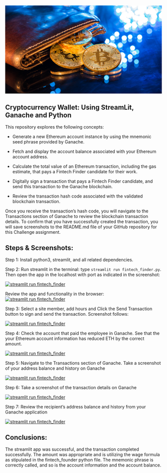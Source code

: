 ![An image shows a wallet with bitcoin.](Images/19-4-challenge-image.png)
## Cryptocurrency Wallet: Using StreamLit, Ganache and Python

 
This repository explores the following concepts: 

* Generate a new Ethereum account instance by using the mnemonic seed phrase provided by Ganache.

* Fetch and display the account balance associated with your Ethereum account address.

* Calculate the total value of an Ethereum transaction, including the gas estimate, that pays a Fintech Finder candidate for their work.

* Digitally sign a transaction that pays a Fintech Finder candidate, and send this transaction to the Ganache blockchain.

* Review the transaction hash code associated with the validated blockchain transaction.

Once you receive the transaction’s hash code, you will navigate to the Transactions section of Ganache to review the blockchain transaction details. To confirm that you have successfully created the transaction, you will save screenshots to the README.md file of your GitHub repository for this Challenge assignment.
 
## Steps & Screenshots:

Step 1: Install python3, streamlit, and all related dependencies. 

Step 2: Run streamlit in the terminal: type `streamlit run fintech_finder.py`. Then open the app in the localhost with port as indicated in the screenshot: 

[![streamlit run fintech_finder](https://github.com/benjaminweymouth/Ethereum-StreamLit-Python-Work/blob/main/Resources/Screenshots1.png)](https://github.com/benjaminweymouth/Ethereum-StreamLit-Python-Work/edit/main/README.md)

Review the app and functionality in the browser: 
[![streamlit run fintech_finder](https://github.com/benjaminweymouth/Ethereum-StreamLit-Python-Work/blob/main/Resources/Screenshots2a.png)](https://github.com/benjaminweymouth/Ethereum-StreamLit-Python-Work/edit/main/README.md)


Step 3: Select a site member, add hours and Click the Send Transaction button to sign and send the transaction. Screenshot follows: 

[![streamlit run fintech_finder](https://github.com/benjaminweymouth/Ethereum-StreamLit-Python-Work/blob/main/Resources/Screenshots3.png)](https://github.com/benjaminweymouth/Ethereum-StreamLit-Python-Work/edit/main/README.md)


Step 4: Check the account that paid the employee in Ganache. See that the your Ethereum account information has reduced ETH by the correct amount. 

[![streamlit run fintech_finder](https://github.com/benjaminweymouth/Ethereum-StreamLit-Python-Work/blob/main/Resources/Screenshots4.png)](https://github.com/benjaminweymouth/Ethereum-StreamLit-Python-Work/edit/main/README.md)

Step 5: Navigate to the Transactions section of Ganache. Take a screenshot of your address balance and history on Ganache

[![streamlit run fintech_finder](https://github.com/benjaminweymouth/Ethereum-StreamLit-Python-Work/blob/main/Resources/Screenshots5.png)](https://github.com/benjaminweymouth/Ethereum-StreamLit-Python-Work/edit/main/README.md)

Step 6: Take a screenshot of the transaction details on Ganache

[![streamlit run fintech_finder](https://github.com/benjaminweymouth/Ethereum-StreamLit-Python-Work/blob/main/Resources/Screenshots6.png)](https://github.com/benjaminweymouth/Ethereum-StreamLit-Python-Work/edit/main/README.md)

Step 7: Review the recipient’s address balance and history from your Ganache application

[![streamlit run fintech_finder](https://github.com/benjaminweymouth/Ethereum-StreamLit-Python-Work/blob/main/Resources/Screenshots7.png)](https://github.com/benjaminweymouth/Ethereum-StreamLit-Python-Work/edit/main/README.md)

## Conclusions: 

The streamlit app was successful, and the transaction completed successfully. The amount was appropriate and is utilizing the wage formula as stipulated in the fintech_founder python file. The mnemonic phrase is correctly called, and so is the account information and the account balance. 
